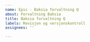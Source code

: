```yaml
---
name: Epic - Baksia forvaltning Q
about: Forvaltning Baksia
title: Baksia forvaltning Q
labels: Revisjon og versjonskontroll
assignees: ''

---
```



